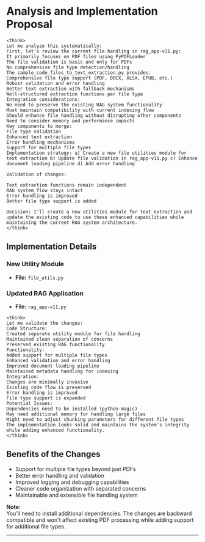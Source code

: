 # Analysis and Implementation Proposal

```
<think>
Let me analyze this systematically:
First, let's review the current file handling in rag_app-v11.py:
It primarily focuses on PDF files using PyPDFLoader
The file validation is basic and only for PDFs
No comprehensive file type detection/handling
The sample_code_files_to_text_extraction.py provides:
Comprehensive file type support (PDF, DOCX, XLSX, EPUB, etc.)
Robust validation and error handling
Better text extraction with fallback mechanisms
Well-structured extraction functions per file type
Integration considerations:
We need to preserve the existing RAG system functionality
Must maintain compatibility with current indexing flow
Should enhance file handling without disrupting other components
Need to consider memory and performance impacts
Key components to merge:
File type validation
Enhanced text extraction
Error handling mechanisms
Support for multiple file types
Implementation strategy: a) Create a new file utilities module for text extraction b) Update file validation in rag_app-v11.py c) Enhance document loading pipeline d) Add error handling

Validation of changes:

Text extraction functions remain independent
RAG system flow stays intact
Error handling is improved
Better file type support is added

Decision: I'll create a new utilities module for text extraction and update the existing code to use these enhanced capabilities while maintaining the current RAG system architecture.
</think>
```

## Implementation Details

### New Utility Module

- **File:** `file_utils.py`

### Updated RAG Application

- **File:** `rag_app-v11.py`

```
<think>
Let me validate the changes:
Code Structure:
Created separate utility module for file handling
Maintained clean separation of concerns
Preserved existing RAG functionality
Functionality:
Added support for multiple file types
Enhanced validation and error handling
Improved document loading pipeline
Maintained metadata handling for indexing
Integration:
Changes are minimally invasive
Existing code flow is preserved
Error handling is improved
File type support is expanded
Potential Issues:
Dependencies need to be installed (python-magic)
May need additional memory for handling large files
Might need to adjust chunking parameters for different file types
The implementation looks solid and maintains the system's integrity while adding enhanced functionality.
</think>
```

## Benefits of the Changes

- Support for multiple file types beyond just PDFs  
- Better error handling and validation  
- Improved logging and debugging capabilities  
- Cleaner code organization with separated concerns  
- Maintainable and extensible file handling system  

**Note:**  
You'll need to install additional dependencies. The changes are backward compatible and won't affect existing PDF processing while adding support for additional file types.

--- 
